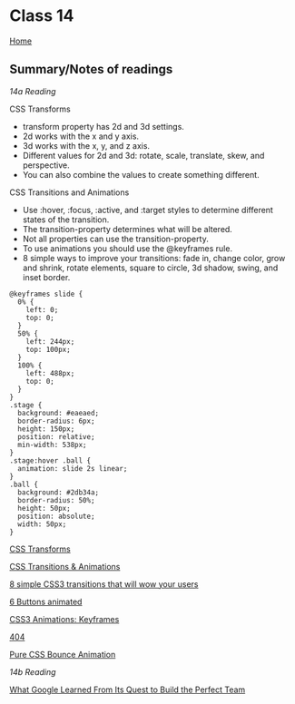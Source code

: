 
# Class 14

[Home](https://markjackson28.github.io/reading-notes/)

## Summary/Notes of readings

*14a Reading*

CSS Transforms

- transform property has 2d and 3d settings.
- 2d works with the x and y axis.
- 3d works with the x, y, and z axis.
- Different values for 2d and 3d: rotate, scale, translate, skew, and perspective.
- You can also combine the values to create something different.

CSS Transitions and Animations

- Use :hover, :focus, :active, and :target styles to determine different states of the transition.
- The transition-property determines what will be altered.
- Not all properties can use the transition-property.
- To use animations you should use the @keyframes rule.
- 8 simple ways to improve your transitions: fade in, change color, grow and shrink, rotate elements, square to circle, 3d shadow, swing, and inset border.

```
@keyframes slide {
  0% {
    left: 0;
    top: 0;
  }
  50% {
    left: 244px;
    top: 100px;
  }
  100% {
    left: 488px;
    top: 0;
  }
}
.stage {
  background: #eaeaed;
  border-radius: 6px;
  height: 150px;
  position: relative;
  min-width: 538px;
}
.stage:hover .ball {
  animation: slide 2s linear;
}
.ball {
  background: #2db34a;
  border-radius: 50%;
  height: 50px;
  position: absolute;
  width: 50px;
}
```

[CSS Transforms](https://learn.shayhowe.com/advanced-html-css/css-transforms/)

[CSS Transitions & Animations](https://learn.shayhowe.com/advanced-html-css/transitions-animations/)

[8 simple CSS3 transitions that will wow your users](https://www.webdesignerdepot.com/2014/05/8-simple-css3-transitions-that-will-wow-your-users)

[6 Buttons animated](https://codepen.io/retyui/pen/ByoaXV)

[CSS3 Animations: Keyframes](https://codepen.io/akshaychauhan/pen/oAfae)

[404](https://codepen.io/kieranfivestars/pen/MYdQxX)

[Pure CSS Bounce Animation](https://codepen.io/dp_lewis/pen/gCfBv)

*14b Reading*



[What Google Learned From Its Quest to Build the Perfect Team](https://www.nytimes.com/2016/02/28/magazine/what-google-learned-from-its-quest-to-build-the-perfect-team.html)
